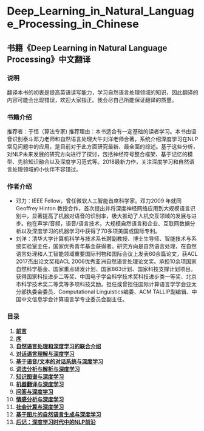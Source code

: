 # Deep_Learning_in_Natural_Language_Processing_in_Chinese
书籍《Deep Learning in Natural Language Processing》中文翻译
---

### 说明
翻译本书的初衷是提高英语读写能力，学习自然语言处理领域的知识，因此翻译的内容可能会出现错误，欢迎大家指正。我会尽自己所能保证翻译的质量。

### 书籍介绍
推荐者：于恒（算法专家) 推荐理由：本书适合有一定基础的读者学习。本书由语音识别泰斗邓力老师和自然语言处理大牛刘洋老师合著，系统介绍深度学习在NLP常见问题中的应用，是目前对于此方面研究最新、最全面的综述。基于这些分析，对NLP未来发展的研究方向进行了探讨，包括神经符号整合框架、基于记忆的模型、先验知识融合以及深度学习范式等。2018最新力作，关注深度学习和自然语言处理领域的小伙伴不容错过。

### 作者介绍
+ 邓力：IEEE Fellow，曾任微软人工智能首席科学家。邓力2009 年就同 Geoffrey Hinton 教授合作，首次提出并将深度神经网络应用到大规模语言识别中，显著提高了机器对语音的识别率，极大推动了人机交互领域的发展与进步。他在声学/音频，语音/语言技术，大规模自然语言和企业、互联网数据分析以及深度学习的机器学习中获得了70多项美国或国际专利。
+ 刘洋：清华大学计算机科学与技术系长聘副教授、博士生导师、智能技术与系统实验室主任，国家优秀青年基金获得者。研究方向是自然语言处理，在自然语言处理和人工智能领域重要国际刊物和国际会议上发表60余篇论文，获ACL 2017杰出论文奖和ACL 2006优秀亚洲自然语言处理论文奖。承担10余项国家自然科学基金、国家重点研发计划、国家863计划、国家科技支撑计划项目。获得国家科技进步二等奖、中国电子学会科学技术奖科技进步类一等奖、北京市科学技术奖二等奖等多项科技奖励。担任或曾担任国际计算语言学学会亚太分部执委会委员、Computational Linguistics编委、ACM TALLIP副编辑、中国中文信息学会计算语言学专业委员会副主任。

### 目录

1. [**前言**](<https://github.com/henryjz/Deep_Learning_in_Natural_Language_Processing_in_Chinese/blob/master/%E5%89%8D%E8%A8%80.md>)
2. [**序**]()
3. **[自然语言处理和深度学习的联合介绍]()**
4. **[对话语言理解与深度学习]()**
5. **[基于语音/文本的对话系统与深度学习]()**
6. **[词法分析与解析与深度学习]()**
7. **[知识图谱与深度学习]()**
8. **[机器翻译与深度学习]()**
9. **[问答与深度学习]()**
10. **[情感分析与深度学习]()**
11. **[社会计算与深度学习]()**
12. **[基于图片的自然语言生成与深度学习]()**
13. **[后记：深度学习时代中的NLP前沿]()**

